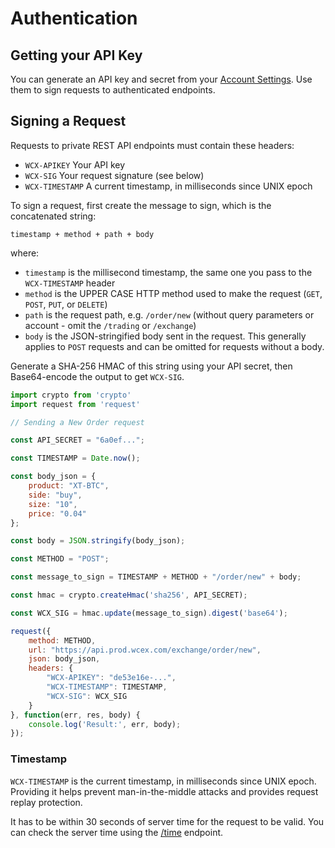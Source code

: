 # Authentication

## Getting your API Key

You can generate an API key and secret from your [Account Settings](https://wcex.com/settings). Use them to sign requests to authenticated endpoints.

## Signing a Request

Requests to private REST API endpoints must contain these headers:

* `WCX-APIKEY` Your API key
* `WCX-SIG` Your request signature \(see below\)
* `WCX-TIMESTAMP` A current timestamp, in milliseconds since UNIX epoch

To sign a request, first create the message to sign, which is the concatenated string:

`timestamp + method + path + body`

where:

* `timestamp` is the millisecond timestamp, the same one you pass to the `WCX-TIMESTAMP` header
* `method` is the UPPER CASE HTTP method used to make the request \(`GET`, `POST`, `PUT`, or `DELETE`\)
* `path` is the request path, e.g. `/order/new` \(without query parameters or account - omit the `/trading` or `/exchange`\)
* `body` is the JSON-stringified body sent in the request. This generally applies to `POST` requests and can be omitted for requests without a body.

Generate a SHA-256 HMAC of this string using your API secret, then Base64-encode the output to get `WCX-SIG`.

```javascript
import crypto from 'crypto'
import request from 'request'

// Sending a New Order request

const API_SECRET = "6a0ef...";

const TIMESTAMP = Date.now();

const body_json = {
	product: "XT-BTC",
	side: "buy",
	size: "10",
	price: "0.04"
};

const body = JSON.stringify(body_json);

const METHOD = "POST";

const message_to_sign = TIMESTAMP + METHOD + "/order/new" + body;

const hmac = crypto.createHmac('sha256', API_SECRET);

const WCX_SIG = hmac.update(message_to_sign).digest('base64');

request({
	method: METHOD,
	url: "https://api.prod.wcex.com/exchange/order/new",
	json: body_json,
	headers: {
		"WCX-APIKEY": "de53e16e-...",
		"WCX-TIMESTAMP": TIMESTAMP,
		"WCX-SIG": WCX_SIG
	}
}, function(err, res, body) {
	console.log('Result:', err, body);
});

```

### Timestamp

`WCX-TIMESTAMP` is the current timestamp, in milliseconds since UNIX epoch. Providing it helps prevent man-in-the-middle attacks and provides request replay protection.

It has to be within 30 seconds of server time for the request to be valid. You can check the server time using the [/time]() endpoint.

